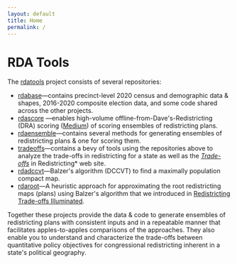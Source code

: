```yaml
---
layout: default
title: Home
permalink: /
---
```

# RDA Tools

The [rdatools](https://github.com/orgs/rdatools/repositories) project 
consists of several repositories:

-   [rdabase](https://github.com/rdatools/rdabase)&#8212;contains precinct-level 
    2020 census and demographic data &amp; shapes,
    2016-2020 composite election data, and
    some code shared across the other projects.
-   [rdascore](https://github.com/rdatools/rdascore)
    &#8212;enables high-volume offline-from-Dave's-Redistricting (DRA) scoring 
    ([Medium](https://medium.com/dra-2020/high-volume-offline-scoring-of-plans-2f54dae48d1b))
    of scoring ensembles of redistricting plans.
-   [rdaensemble](https://github.com/rdatools/rdaensemble)&#8212;contains several methods 
    for generating ensembles of redistricting plans &amp; one for scoring them.
-   [tradeoffs](https://github.com/rdatools/tradeoffs)&#8212;contains a bevy of tools using the repositories above
    to analyze the trade-offs in redistricting for a state as well as 
    the [*Trade-offs*](https://rdatools.github.io/tradeoffs/) in Redistricting* web site.
-   [rdadccvt](https://github.com/rdatools/rdadccvt)&#8212;Balzer's algorithm (DCCVT) 
    to find a maximally population compact map.
-   [rdaroot](https://github.com/rdatools/rdaroot)&#8212;A heuristic approach for 
    approximating the root redistricting maps (plans) using Balzer's algorithm
    that we introduced in [Redistricting Trade-offs Illuminated](https://alecramsay.github.io/pg/).

Together these projects provide the data &amp; code to generate ensembles
of redistricting plans with consistent inputs and in a repeatable manner
that facilitates apples-to-apples comparisons of the approaches.
They also enable you to understand and characterize the trade-offs between 
quantitative policy objectives for congressional redistricting
inherent in a state's political geography.